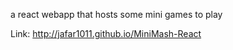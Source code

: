 a react webapp that hosts some mini games to play


Link: http://jafar1011.github.io/MiniMash-React

